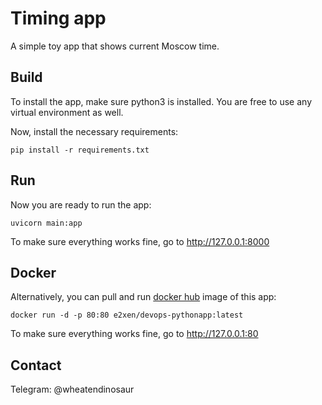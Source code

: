 # Timing app
A simple toy app that shows current Moscow time.
## Build
To install the app, make sure python3 is installed. You are free to use any virtual environment as well.

Now, install the necessary requirements:
```
pip install -r requirements.txt
```
## Run
Now you are ready to run the app:
```
uvicorn main:app
```
To make sure everything works fine, go to http://127.0.0.1:8000
## Docker
Alternatively, you can pull and run [docker hub](https://hub.docker.com/repository/docker/e2xen/devops-pythonapp/general) image of this app:
```
docker run -d -p 80:80 e2xen/devops-pythonapp:latest
```
To make sure everything works fine, go to http://127.0.0.1:80
## Contact
Telegram: @wheatendinosaur
